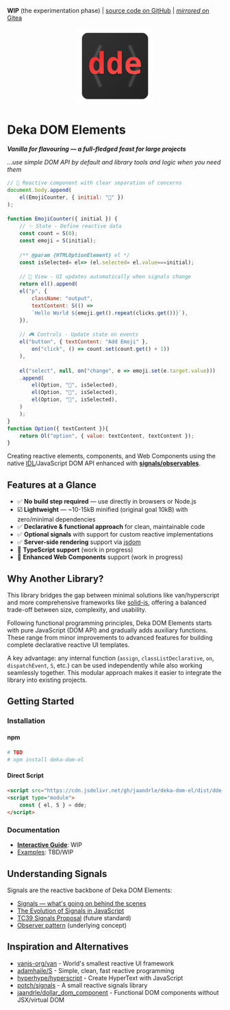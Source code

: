 **WIP** (the experimentation phase)
| [source code on GitHub](https://github.com/jaandrle/deka-dom-el)
| [*mirrored* on Gitea](https://gitea.jaandrle.cz/jaandrle/deka-dom-el)

<p align="center">
	<img src="docs/assets/logo.svg" alt="Deka DOM Elements Logo" width="180" height="180">
</p>

# Deka DOM Elements

***Vanilla for flavouring — a full-fledged feast for large projects***

*…use simple DOM API by default and library tools and logic when you need them*

```javascript
// 🌟 Reactive component with clear separation of concerns
document.body.append(
	el(EmojiCounter, { initial: "🚀" })
);

function EmojiCounter({ initial }) {
	// ✨ State - Define reactive data
	const count = S(0);
	const emoji = S(initial);

	/** @param {HTMLOptionElement} el */
	const isSelected= el=> (el.selected= el.value===initial);
	
	// 🔄 View - UI updates automatically when signals change
	return el().append(
	el("p", {
		className: "output",
		textContent: S(() =>
		`Hello World ${emoji.get().repeat(clicks.get())}`),
	}),
	
	// 🎮 Controls - Update state on events
	el("button", { textContent: "Add Emoji" },
		on("click", () => count.set(count.get() + 1))
	),
	
	el("select", null, on("change", e => emoji.set(e.target.value)))
	.append(
		el(Option, "🎉", isSelected),
		el(Option, "🚀", isSelected),
		el(Option, "💖", isSelected),
	)
	);
}
function Option({ textContent }){
	return Ol("option", { value: textContent, textContent });
}
```

Creating reactive elements, components, and Web Components using the native
[IDL](https://developer.mozilla.org/en-US/docs/Glossary/IDL)/JavaScript DOM API enhanced with
[**signals/observables**](#understanding-signals).

## Features at a Glance

- ✅ **No build step required** — use directly in browsers or Node.js
- ☑️ **Lightweight** — ~10-15kB minified (original goal 10kB) with zero/minimal dependencies
- ✅ **Declarative & functional approach** for clean, maintainable code
- ✅ **Optional signals** with support for custom reactive implementations
- ✅ **Server-side rendering** support via [jsdom](https://github.com/jsdom/jsdom)
- 🔄 **TypeScript support** (work in progress)
- 🔄 **Enhanced Web Components** support (work in progress)

## Why Another Library?

This library bridges the gap between minimal solutions like van/hyperscript and more comprehensive frameworks like
[solid-js](https://github.com/solidjs/solid), offering a balanced trade-off between size, complexity, and usability.

Following functional programming principles, Deka DOM Elements starts with pure JavaScript (DOM API) and gradually adds
auxiliary functions. These range from minor improvements to advanced features for building complete declarative
reactive UI templates.

A key advantage: any internal function (`assign`, `classListDeclarative`, `on`, `dispatchEvent`, `S`, etc.) can be used
independently while also working seamlessly together. This modular approach makes it easier to integrate the library
into existing projects.

## Getting Started

### Installation

#### npm
```bash
# TBD
# npm install deka-dom-el
```

#### Direct Script
```html
<script src="https://cdn.jsdelivr.net/gh/jaandrle/deka-dom-el/dist/dde-with-signals.min.js"></script>
<script type="module">
	const { el, S } = dde;
</script>
```

### Documentation

- [**Interactive Guide**](https://jaandrle.github.io/deka-dom-el): WIP
- [Examples](./examples/): TBD/WIP

## Understanding Signals

Signals are the reactive backbone of Deka DOM Elements:

- [Signals — what's going on behind the scenes](https://itnext.io/signals-whats-going-on-behind-the-scenes-ec858589ea63)
- [The Evolution of Signals in JavaScript](https://dev.to/this-is-learning/the-evolution-of-signals-in-javascript-8ob)
- [TC39 Signals Proposal](https://github.com/tc39/proposal-signals) (future standard)
- [Observer pattern](https://en.wikipedia.org/wiki/Observer_pattern) (underlying concept)

## Inspiration and Alternatives

- [vanjs-org/van](https://github.com/vanjs-org/van) - World's smallest reactive UI framework
- [adamhaile/S](https://github.com/adamhaile/S) - Simple, clean, fast reactive programming
- [hyperhype/hyperscript](https://github.com/hyperhype/hyperscript) - Create HyperText with JavaScript
- [potch/signals](https://github.com/potch/signals) - A small reactive signals library
- [jaandrle/dollar_dom_component](https://github.com/jaandrle/dollar_dom_component) -
	Functional DOM components without JSX/virtual DOM
